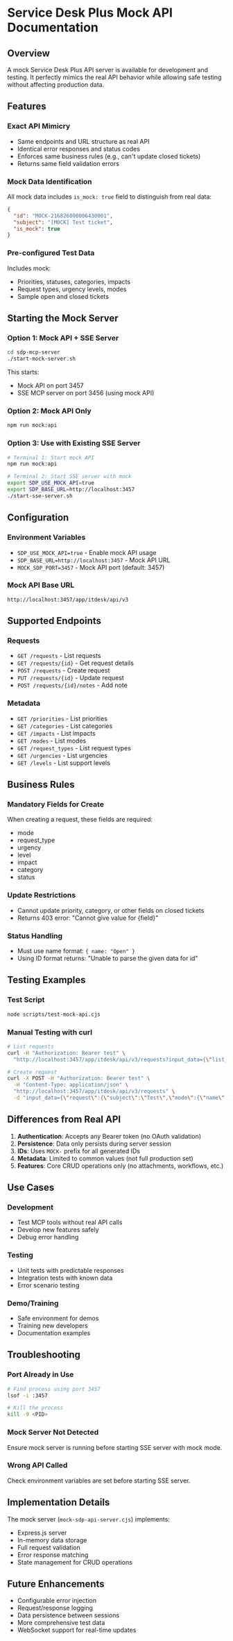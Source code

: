 # Service Desk Plus Mock API Documentation

## Overview

A mock Service Desk Plus API server is available for development and testing. It perfectly mimics the real API behavior while allowing safe testing without affecting production data.

## Features

### Exact API Mimicry
- Same endpoints and URL structure as real API
- Identical error responses and status codes
- Enforces same business rules (e.g., can't update closed tickets)
- Returns same field validation errors

### Mock Data Identification
All mock data includes `is_mock: true` field to distinguish from real data:
```json
{
  "id": "MOCK-216826000006430001",
  "subject": "[MOCK] Test ticket",
  "is_mock": true
}
```

### Pre-configured Test Data
Includes mock:
- Priorities, statuses, categories, impacts
- Request types, urgency levels, modes
- Sample open and closed tickets

## Starting the Mock Server

### Option 1: Mock API + SSE Server
```bash
cd sdp-mcp-server
./start-mock-server.sh
```

This starts:
- Mock API on port 3457
- SSE MCP server on port 3456 (using mock API)

### Option 2: Mock API Only
```bash
npm run mock:api
```

### Option 3: Use with Existing SSE Server
```bash
# Terminal 1: Start mock API
npm run mock:api

# Terminal 2: Start SSE server with mock
export SDP_USE_MOCK_API=true
export SDP_BASE_URL=http://localhost:3457
./start-sse-server.sh
```

## Configuration

### Environment Variables
- `SDP_USE_MOCK_API=true` - Enable mock API usage
- `SDP_BASE_URL=http://localhost:3457` - Mock API URL
- `MOCK_SDP_PORT=3457` - Mock API port (default: 3457)

### Mock API Base URL
```
http://localhost:3457/app/itdesk/api/v3
```

## Supported Endpoints

### Requests
- `GET /requests` - List requests
- `GET /requests/{id}` - Get request details  
- `POST /requests` - Create request
- `PUT /requests/{id}` - Update request
- `POST /requests/{id}/notes` - Add note

### Metadata
- `GET /priorities` - List priorities
- `GET /categories` - List categories
- `GET /impacts` - List impacts
- `GET /modes` - List modes
- `GET /request_types` - List request types
- `GET /urgencies` - List urgencies
- `GET /levels` - List support levels

## Business Rules

### Mandatory Fields for Create
When creating a request, these fields are required:
- mode
- request_type
- urgency
- level
- impact
- category
- status

### Update Restrictions
- Cannot update priority, category, or other fields on closed tickets
- Returns 403 error: "Cannot give value for {field}"

### Status Handling
- Must use name format: `{ name: "Open" }`
- Using ID format returns: "Unable to parse the given data for id"

## Testing Examples

### Test Script
```bash
node scripts/test-mock-api.cjs
```

### Manual Testing with curl
```bash
# List requests
curl -H "Authorization: Bearer test" \
  "http://localhost:3457/app/itdesk/api/v3/requests?input_data={\"list_info\":{\"row_count\":10}}"

# Create request
curl -X POST -H "Authorization: Bearer test" \
  -H "Content-Type: application/json" \
  "http://localhost:3457/app/itdesk/api/v3/requests" \
  -d "input_data={\"request\":{\"subject\":\"Test\",\"mode\":{\"name\":\"Web Form\"},\"request_type\":{\"name\":\"Incident\"},\"urgency\":{\"name\":\"2 - General Concern\"},\"level\":{\"name\":\"1 - Frontline\"},\"impact\":{\"name\":\"1 - Affects User\"},\"category\":{\"name\":\"Software\"},\"status\":{\"name\":\"Open\"}}}"
```

## Differences from Real API

1. **Authentication**: Accepts any Bearer token (no OAuth validation)
2. **Persistence**: Data only persists during server session
3. **IDs**: Uses `MOCK-` prefix for all generated IDs
4. **Metadata**: Limited to common values (not full production set)
5. **Features**: Core CRUD operations only (no attachments, workflows, etc.)

## Use Cases

### Development
- Test MCP tools without real API calls
- Develop new features safely
- Debug error handling

### Testing
- Unit tests with predictable responses
- Integration tests with known data
- Error scenario testing

### Demo/Training
- Safe environment for demos
- Training new developers
- Documentation examples

## Troubleshooting

### Port Already in Use
```bash
# Find process using port 3457
lsof -i :3457

# Kill the process
kill -9 <PID>
```

### Mock Server Not Detected
Ensure mock server is running before starting SSE server with mock mode.

### Wrong API Called
Check environment variables are set before starting SSE server.

## Implementation Details

The mock server (`mock-sdp-api-server.cjs`) implements:
- Express.js server
- In-memory data storage
- Full request validation
- Error response matching
- State management for CRUD operations

## Future Enhancements

- Configurable error injection
- Request/response logging
- Data persistence between sessions
- More comprehensive test data
- WebSocket support for real-time updates
